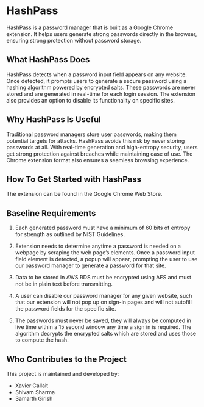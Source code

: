 # HashPass

HashPass is a password manager that is built as a Google Chrome extension. It helps users generate strong passwords directly in the browser, ensuring strong protection without password storage.

## What HashPass Does

HashPass detects when a password input field appears on any website. Once detected, it prompts users to generate a secure password using a hashing algorithm powered by encrypted salts. These passwords are never stored and are generated in real-time for each login session. The extension also provides an option to disable its functionality on specific sites.

## Why HashPass Is Useful

Traditional password managers store user passwords, making them potential targets for attacks. HashPass avoids this risk by never storing passwords at all. With real-time generation and high-entropy security, users get strong protection against breaches while maintaining ease of use. The Chrome extension format also ensures a seamless browsing experience.

## How To Get Started with HashPass

The extension can be found in the Google Chrome Web Store.

## Baseline Requirements

1. Each generated password must have a minimum of 60 bits of entropy for strength as outlined by NIST Guidelines. 

2. Extension needs to determine anytime a password is needed on a webpage by scraping the web page’s elements. Once a password input field element is detected, a popup will appear, prompting the user to use our password manager to generate a password for that site.

3. Data to be stored in AWS RDS must be encrypted using AES and must not be in plain text before transmitting.

4. A user can disable our password manager for any given website, such that our extension will not pop up on sign-in pages and will not autofill the password fields for the specific site. 

5. The passwords must never be saved, they will always be computed in live time within a 15 second window any time a sign in is required. The algorithm decrypts the encrypted salts which are stored and uses those to compute the hash.

## Who Contributes to the Project

This project is maintained and developed by:

- Xavier Callait
- Shivam Sharma  
- Samarth Girish
